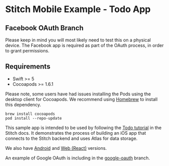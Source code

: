 # Stitch Mobile Example - Todo App

## Facebook OAuth Branch
Please keep in mind you will most likely need to test this on a physical device.
The Facebook app is required as part of the OAuth process, in order to grant
permissions.

## Requirements

- Swift >= 5
- Cocoapods >= 1.6.1

Please note, some users have had issues installing the Pods using the
desktop client for Cocoapods. We recommend using
[Homebrew](https://brew.sh/) to install this dependency.

```
brew install cocoapods
pod install --repo-update
```

This sample app is intended to be used by following the
[Todo tutorial](https://docs.mongodb.com/stitch/tutorials/todo-overview/) in the
Stitch docs. It demonstrates the process of building an
iOS app that connects to the Stitch backend and uses Atlas for data storage.

We also have [Android](https://github.com/mongodb-university/stitch-tutorial-todo-android)
and [Web (React)](https://github.com/mongodb-university/stitch-tutorial-todo-web)
versions.

An example of Google OAuth is including in the
[google-oauth](https://github.com/mongodb-university/stitch-tutorial-todo-ios/tree/google-oauth)
branch.
